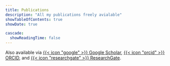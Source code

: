 ```yaml
---
title: Publications 
description: "All my publications freely avialable"
showTableOfContents: true
showDate: true

cascade:
  showReadingTime: false
---
```


Also available via [{{< icon "google" >}} Google Scholar](https://scholar.google.de/citations?user=pxjtc20AAAAJ&hl=de), [{{< icon "orcid" >}} ORCID](https://orcid.org/0000-0001-8879-6450), and [{{< icon "researchgate" >}} ResearchGate](https://www.researchgate.net/profile/Michael-Dorner-2).

